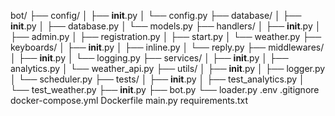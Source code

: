 bot/
├── config/
│   ├── __init__.py
│   └── config.py
├── database/
│   ├── __init__.py
│   ├── database.py
│   └── models.py
├── handlers/
│   ├── __init__.py
│   ├── admin.py
│   ├── registration.py
│   ├── start.py
│   └── weather.py
├── keyboards/
│   ├── __init__.py
│   ├── inline.py
│   └── reply.py
├── middlewares/
│   ├── __init__.py
│   └── logging.py
├── services/
│   ├── __init__.py
│   ├── analytics.py
│   └── weather_api.py
├── utils/
│   ├── __init__.py
│   ├── logger.py
│   └── scheduler.py
├── tests/
│   ├── __init__.py
│   ├── test_analytics.py
│   └── test_weather.py
├── __init__.py
├── bot.py
└── loader.py
.env
.gitignore
docker-compose.yml
Dockerfile
main.py
requirements.txt
